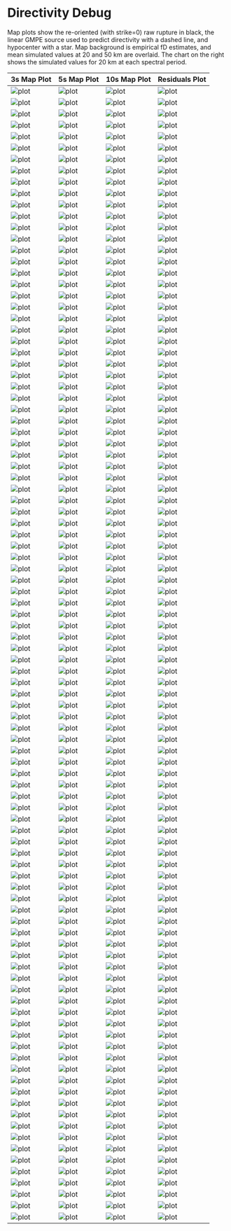 # Directivity Debug

Map plots show the re-oriented (with strike=0) raw rupture in black, the linear GMPE source used to predict directivity with a dashed line, and hypocenter with a star. Map background is empirical fD estimates, and mean simulated values at 20 and 50 km are overlaid. The chart on the right shows the simulated values for 20 km at each spectral period.

| 3s Map Plot | 5s Map Plot | 10s Map Plot | Residuals Plot |
|-----|-----|-----|-----|
| ![plot](event_171691_map_3s.png) | ![plot](event_171691_map_5s.png) | ![plot](event_171691_map_10s.png) | ![plot](event_171691_residuals.png) |
| ![plot](event_386978_map_3s.png) | ![plot](event_386978_map_5s.png) | ![plot](event_386978_map_10s.png) | ![plot](event_386978_residuals.png) |
| ![plot](event_609540_map_3s.png) | ![plot](event_609540_map_5s.png) | ![plot](event_609540_map_10s.png) | ![plot](event_609540_residuals.png) |
| ![plot](event_742126_map_3s.png) | ![plot](event_742126_map_5s.png) | ![plot](event_742126_map_10s.png) | ![plot](event_742126_residuals.png) |
| ![plot](event_845891_map_3s.png) | ![plot](event_845891_map_5s.png) | ![plot](event_845891_map_10s.png) | ![plot](event_845891_residuals.png) |
| ![plot](event_863059_map_3s.png) | ![plot](event_863059_map_5s.png) | ![plot](event_863059_map_10s.png) | ![plot](event_863059_residuals.png) |
| ![plot](event_965969_map_3s.png) | ![plot](event_965969_map_5s.png) | ![plot](event_965969_map_10s.png) | ![plot](event_965969_residuals.png) |
| ![plot](event_1017070_map_3s.png) | ![plot](event_1017070_map_5s.png) | ![plot](event_1017070_map_10s.png) | ![plot](event_1017070_residuals.png) |
| ![plot](event_1049223_map_3s.png) | ![plot](event_1049223_map_5s.png) | ![plot](event_1049223_map_10s.png) | ![plot](event_1049223_residuals.png) |
| ![plot](event_1382939_map_3s.png) | ![plot](event_1382939_map_5s.png) | ![plot](event_1382939_map_10s.png) | ![plot](event_1382939_residuals.png) |
| ![plot](event_1433827_map_3s.png) | ![plot](event_1433827_map_5s.png) | ![plot](event_1433827_map_10s.png) | ![plot](event_1433827_residuals.png) |
| ![plot](event_1512375_map_3s.png) | ![plot](event_1512375_map_5s.png) | ![plot](event_1512375_map_10s.png) | ![plot](event_1512375_residuals.png) |
| ![plot](event_1526813_map_3s.png) | ![plot](event_1526813_map_5s.png) | ![plot](event_1526813_map_10s.png) | ![plot](event_1526813_residuals.png) |
| ![plot](event_1566694_map_3s.png) | ![plot](event_1566694_map_5s.png) | ![plot](event_1566694_map_10s.png) | ![plot](event_1566694_residuals.png) |
| ![plot](event_1618879_map_3s.png) | ![plot](event_1618879_map_5s.png) | ![plot](event_1618879_map_10s.png) | ![plot](event_1618879_residuals.png) |
| ![plot](event_1777069_map_3s.png) | ![plot](event_1777069_map_5s.png) | ![plot](event_1777069_map_10s.png) | ![plot](event_1777069_residuals.png) |
| ![plot](event_1832099_map_3s.png) | ![plot](event_1832099_map_5s.png) | ![plot](event_1832099_map_10s.png) | ![plot](event_1832099_residuals.png) |
| ![plot](event_1841533_map_3s.png) | ![plot](event_1841533_map_5s.png) | ![plot](event_1841533_map_10s.png) | ![plot](event_1841533_residuals.png) |
| ![plot](event_1871988_map_3s.png) | ![plot](event_1871988_map_5s.png) | ![plot](event_1871988_map_10s.png) | ![plot](event_1871988_residuals.png) |
| ![plot](event_2002005_map_3s.png) | ![plot](event_2002005_map_5s.png) | ![plot](event_2002005_map_10s.png) | ![plot](event_2002005_residuals.png) |
| ![plot](event_2028449_map_3s.png) | ![plot](event_2028449_map_5s.png) | ![plot](event_2028449_map_10s.png) | ![plot](event_2028449_residuals.png) |
| ![plot](event_2106784_map_3s.png) | ![plot](event_2106784_map_5s.png) | ![plot](event_2106784_map_10s.png) | ![plot](event_2106784_residuals.png) |
| ![plot](event_2410597_map_3s.png) | ![plot](event_2410597_map_5s.png) | ![plot](event_2410597_map_10s.png) | ![plot](event_2410597_residuals.png) |
| ![plot](event_2611991_map_3s.png) | ![plot](event_2611991_map_5s.png) | ![plot](event_2611991_map_10s.png) | ![plot](event_2611991_residuals.png) |
| ![plot](event_2810848_map_3s.png) | ![plot](event_2810848_map_5s.png) | ![plot](event_2810848_map_10s.png) | ![plot](event_2810848_residuals.png) |
| ![plot](event_2829958_map_3s.png) | ![plot](event_2829958_map_5s.png) | ![plot](event_2829958_map_10s.png) | ![plot](event_2829958_residuals.png) |
| ![plot](event_2892055_map_3s.png) | ![plot](event_2892055_map_5s.png) | ![plot](event_2892055_map_10s.png) | ![plot](event_2892055_residuals.png) |
| ![plot](event_2899573_map_3s.png) | ![plot](event_2899573_map_5s.png) | ![plot](event_2899573_map_10s.png) | ![plot](event_2899573_residuals.png) |
| ![plot](event_3213074_map_3s.png) | ![plot](event_3213074_map_5s.png) | ![plot](event_3213074_map_10s.png) | ![plot](event_3213074_residuals.png) |
| ![plot](event_3423272_map_3s.png) | ![plot](event_3423272_map_5s.png) | ![plot](event_3423272_map_10s.png) | ![plot](event_3423272_residuals.png) |
| ![plot](event_3595405_map_3s.png) | ![plot](event_3595405_map_5s.png) | ![plot](event_3595405_map_10s.png) | ![plot](event_3595405_residuals.png) |
| ![plot](event_3714558_map_3s.png) | ![plot](event_3714558_map_5s.png) | ![plot](event_3714558_map_10s.png) | ![plot](event_3714558_residuals.png) |
| ![plot](event_3935933_map_3s.png) | ![plot](event_3935933_map_5s.png) | ![plot](event_3935933_map_10s.png) | ![plot](event_3935933_residuals.png) |
| ![plot](event_3941915_map_3s.png) | ![plot](event_3941915_map_5s.png) | ![plot](event_3941915_map_10s.png) | ![plot](event_3941915_residuals.png) |
| ![plot](event_4044042_map_3s.png) | ![plot](event_4044042_map_5s.png) | ![plot](event_4044042_map_10s.png) | ![plot](event_4044042_residuals.png) |
| ![plot](event_4101026_map_3s.png) | ![plot](event_4101026_map_5s.png) | ![plot](event_4101026_map_10s.png) | ![plot](event_4101026_residuals.png) |
| ![plot](event_4353619_map_3s.png) | ![plot](event_4353619_map_5s.png) | ![plot](event_4353619_map_10s.png) | ![plot](event_4353619_residuals.png) |
| ![plot](event_4712864_map_3s.png) | ![plot](event_4712864_map_5s.png) | ![plot](event_4712864_map_10s.png) | ![plot](event_4712864_residuals.png) |
| ![plot](event_4789513_map_3s.png) | ![plot](event_4789513_map_5s.png) | ![plot](event_4789513_map_10s.png) | ![plot](event_4789513_residuals.png) |
| ![plot](event_4824979_map_3s.png) | ![plot](event_4824979_map_5s.png) | ![plot](event_4824979_map_10s.png) | ![plot](event_4824979_residuals.png) |
| ![plot](event_5054623_map_3s.png) | ![plot](event_5054623_map_5s.png) | ![plot](event_5054623_map_10s.png) | ![plot](event_5054623_residuals.png) |
| ![plot](event_5159849_map_3s.png) | ![plot](event_5159849_map_5s.png) | ![plot](event_5159849_map_10s.png) | ![plot](event_5159849_residuals.png) |
| ![plot](event_5424922_map_3s.png) | ![plot](event_5424922_map_5s.png) | ![plot](event_5424922_map_10s.png) | ![plot](event_5424922_residuals.png) |
| ![plot](event_5498546_map_3s.png) | ![plot](event_5498546_map_5s.png) | ![plot](event_5498546_map_10s.png) | ![plot](event_5498546_residuals.png) |
| ![plot](event_5854005_map_3s.png) | ![plot](event_5854005_map_5s.png) | ![plot](event_5854005_map_10s.png) | ![plot](event_5854005_residuals.png) |
| ![plot](event_5938766_map_3s.png) | ![plot](event_5938766_map_5s.png) | ![plot](event_5938766_map_10s.png) | ![plot](event_5938766_residuals.png) |
| ![plot](event_6177431_map_3s.png) | ![plot](event_6177431_map_5s.png) | ![plot](event_6177431_map_10s.png) | ![plot](event_6177431_residuals.png) |
| ![plot](event_6256405_map_3s.png) | ![plot](event_6256405_map_5s.png) | ![plot](event_6256405_map_10s.png) | ![plot](event_6256405_residuals.png) |
| ![plot](event_6328896_map_3s.png) | ![plot](event_6328896_map_5s.png) | ![plot](event_6328896_map_10s.png) | ![plot](event_6328896_residuals.png) |
| ![plot](event_6343785_map_3s.png) | ![plot](event_6343785_map_5s.png) | ![plot](event_6343785_map_10s.png) | ![plot](event_6343785_residuals.png) |
| ![plot](event_6491919_map_3s.png) | ![plot](event_6491919_map_5s.png) | ![plot](event_6491919_map_10s.png) | ![plot](event_6491919_residuals.png) |
| ![plot](event_6502135_map_3s.png) | ![plot](event_6502135_map_5s.png) | ![plot](event_6502135_map_10s.png) | ![plot](event_6502135_residuals.png) |
| ![plot](event_6719212_map_3s.png) | ![plot](event_6719212_map_5s.png) | ![plot](event_6719212_map_10s.png) | ![plot](event_6719212_residuals.png) |
| ![plot](event_6726473_map_3s.png) | ![plot](event_6726473_map_5s.png) | ![plot](event_6726473_map_10s.png) | ![plot](event_6726473_residuals.png) |
| ![plot](event_6748223_map_3s.png) | ![plot](event_6748223_map_5s.png) | ![plot](event_6748223_map_10s.png) | ![plot](event_6748223_residuals.png) |
| ![plot](event_6850713_map_3s.png) | ![plot](event_6850713_map_5s.png) | ![plot](event_6850713_map_10s.png) | ![plot](event_6850713_residuals.png) |
| ![plot](event_7056773_map_3s.png) | ![plot](event_7056773_map_5s.png) | ![plot](event_7056773_map_10s.png) | ![plot](event_7056773_residuals.png) |
| ![plot](event_7164543_map_3s.png) | ![plot](event_7164543_map_5s.png) | ![plot](event_7164543_map_10s.png) | ![plot](event_7164543_residuals.png) |
| ![plot](event_7168049_map_3s.png) | ![plot](event_7168049_map_5s.png) | ![plot](event_7168049_map_10s.png) | ![plot](event_7168049_residuals.png) |
| ![plot](event_7326383_map_3s.png) | ![plot](event_7326383_map_5s.png) | ![plot](event_7326383_map_10s.png) | ![plot](event_7326383_residuals.png) |
| ![plot](event_7329470_map_3s.png) | ![plot](event_7329470_map_5s.png) | ![plot](event_7329470_map_10s.png) | ![plot](event_7329470_residuals.png) |
| ![plot](event_7342669_map_3s.png) | ![plot](event_7342669_map_5s.png) | ![plot](event_7342669_map_10s.png) | ![plot](event_7342669_residuals.png) |
| ![plot](event_7401986_map_3s.png) | ![plot](event_7401986_map_5s.png) | ![plot](event_7401986_map_10s.png) | ![plot](event_7401986_residuals.png) |
| ![plot](event_7432930_map_3s.png) | ![plot](event_7432930_map_5s.png) | ![plot](event_7432930_map_10s.png) | ![plot](event_7432930_residuals.png) |
| ![plot](event_7587517_map_3s.png) | ![plot](event_7587517_map_5s.png) | ![plot](event_7587517_map_10s.png) | ![plot](event_7587517_residuals.png) |
| ![plot](event_7833363_map_3s.png) | ![plot](event_7833363_map_5s.png) | ![plot](event_7833363_map_10s.png) | ![plot](event_7833363_residuals.png) |
| ![plot](event_7843001_map_3s.png) | ![plot](event_7843001_map_5s.png) | ![plot](event_7843001_map_10s.png) | ![plot](event_7843001_residuals.png) |
| ![plot](event_7866032_map_3s.png) | ![plot](event_7866032_map_5s.png) | ![plot](event_7866032_map_10s.png) | ![plot](event_7866032_residuals.png) |
| ![plot](event_7941530_map_3s.png) | ![plot](event_7941530_map_5s.png) | ![plot](event_7941530_map_10s.png) | ![plot](event_7941530_residuals.png) |
| ![plot](event_7999705_map_3s.png) | ![plot](event_7999705_map_5s.png) | ![plot](event_7999705_map_10s.png) | ![plot](event_7999705_residuals.png) |
| ![plot](event_8064184_map_3s.png) | ![plot](event_8064184_map_5s.png) | ![plot](event_8064184_map_10s.png) | ![plot](event_8064184_residuals.png) |
| ![plot](event_8132563_map_3s.png) | ![plot](event_8132563_map_5s.png) | ![plot](event_8132563_map_10s.png) | ![plot](event_8132563_residuals.png) |
| ![plot](event_8167869_map_3s.png) | ![plot](event_8167869_map_5s.png) | ![plot](event_8167869_map_10s.png) | ![plot](event_8167869_residuals.png) |
| ![plot](event_8206578_map_3s.png) | ![plot](event_8206578_map_5s.png) | ![plot](event_8206578_map_10s.png) | ![plot](event_8206578_residuals.png) |
| ![plot](event_8272325_map_3s.png) | ![plot](event_8272325_map_5s.png) | ![plot](event_8272325_map_10s.png) | ![plot](event_8272325_residuals.png) |
| ![plot](event_8345421_map_3s.png) | ![plot](event_8345421_map_5s.png) | ![plot](event_8345421_map_10s.png) | ![plot](event_8345421_residuals.png) |
| ![plot](event_8350076_map_3s.png) | ![plot](event_8350076_map_5s.png) | ![plot](event_8350076_map_10s.png) | ![plot](event_8350076_residuals.png) |
| ![plot](event_8409653_map_3s.png) | ![plot](event_8409653_map_5s.png) | ![plot](event_8409653_map_10s.png) | ![plot](event_8409653_residuals.png) |
| ![plot](event_8516888_map_3s.png) | ![plot](event_8516888_map_5s.png) | ![plot](event_8516888_map_10s.png) | ![plot](event_8516888_residuals.png) |
| ![plot](event_8804853_map_3s.png) | ![plot](event_8804853_map_5s.png) | ![plot](event_8804853_map_10s.png) | ![plot](event_8804853_residuals.png) |
| ![plot](event_8833791_map_3s.png) | ![plot](event_8833791_map_5s.png) | ![plot](event_8833791_map_10s.png) | ![plot](event_8833791_residuals.png) |
| ![plot](event_9050050_map_3s.png) | ![plot](event_9050050_map_5s.png) | ![plot](event_9050050_map_10s.png) | ![plot](event_9050050_residuals.png) |
| ![plot](event_9122491_map_3s.png) | ![plot](event_9122491_map_5s.png) | ![plot](event_9122491_map_10s.png) | ![plot](event_9122491_residuals.png) |
| ![plot](event_9136136_map_3s.png) | ![plot](event_9136136_map_5s.png) | ![plot](event_9136136_map_10s.png) | ![plot](event_9136136_residuals.png) |
| ![plot](event_9176081_map_3s.png) | ![plot](event_9176081_map_5s.png) | ![plot](event_9176081_map_10s.png) | ![plot](event_9176081_residuals.png) |
| ![plot](event_9192679_map_3s.png) | ![plot](event_9192679_map_5s.png) | ![plot](event_9192679_map_10s.png) | ![plot](event_9192679_residuals.png) |
| ![plot](event_9292444_map_3s.png) | ![plot](event_9292444_map_5s.png) | ![plot](event_9292444_map_10s.png) | ![plot](event_9292444_residuals.png) |
| ![plot](event_10024495_map_3s.png) | ![plot](event_10024495_map_5s.png) | ![plot](event_10024495_map_10s.png) | ![plot](event_10024495_residuals.png) |
| ![plot](event_10132638_map_3s.png) | ![plot](event_10132638_map_5s.png) | ![plot](event_10132638_map_10s.png) | ![plot](event_10132638_residuals.png) |
| ![plot](event_10256934_map_3s.png) | ![plot](event_10256934_map_5s.png) | ![plot](event_10256934_map_10s.png) | ![plot](event_10256934_residuals.png) |
| ![plot](event_10319668_map_3s.png) | ![plot](event_10319668_map_5s.png) | ![plot](event_10319668_map_10s.png) | ![plot](event_10319668_residuals.png) |
| ![plot](event_10551787_map_3s.png) | ![plot](event_10551787_map_5s.png) | ![plot](event_10551787_map_10s.png) | ![plot](event_10551787_residuals.png) |
| ![plot](event_10581946_map_3s.png) | ![plot](event_10581946_map_5s.png) | ![plot](event_10581946_map_10s.png) | ![plot](event_10581946_residuals.png) |
| ![plot](event_10646195_map_3s.png) | ![plot](event_10646195_map_5s.png) | ![plot](event_10646195_map_10s.png) | ![plot](event_10646195_residuals.png) |
| ![plot](event_10789327_map_3s.png) | ![plot](event_10789327_map_5s.png) | ![plot](event_10789327_map_10s.png) | ![plot](event_10789327_residuals.png) |
| ![plot](event_10916644_map_3s.png) | ![plot](event_10916644_map_5s.png) | ![plot](event_10916644_map_10s.png) | ![plot](event_10916644_residuals.png) |
| ![plot](event_11036632_map_3s.png) | ![plot](event_11036632_map_5s.png) | ![plot](event_11036632_map_10s.png) | ![plot](event_11036632_residuals.png) |
| ![plot](event_11058345_map_3s.png) | ![plot](event_11058345_map_5s.png) | ![plot](event_11058345_map_10s.png) | ![plot](event_11058345_residuals.png) |
| ![plot](event_11076037_map_3s.png) | ![plot](event_11076037_map_5s.png) | ![plot](event_11076037_map_10s.png) | ![plot](event_11076037_residuals.png) |
| ![plot](event_11109542_map_3s.png) | ![plot](event_11109542_map_5s.png) | ![plot](event_11109542_map_10s.png) | ![plot](event_11109542_residuals.png) |

